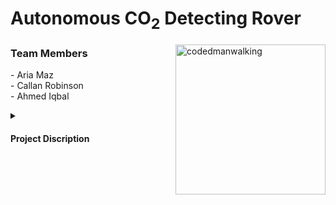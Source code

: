 # Autonomous CO<sub>2</sub> Detecting Rover
<a href="https://github.com/AriaMaz">
  <img src="https://phoneky.co.uk/thumbs/screensavers/down/technology/digitalman_pyiqxoie.gif" align="right" width="240" alt="codedmanwalking">
</a>
<h3 align="left">Team Members</h3>
- Aria Maz <br>
- Callan Robinson <br> 
- Ahmed Iqbal <br>
<p><p>
  
  <details>
<summary><h4>Project Discription</h4></summary>
The Autonomous CO<sub>2</sub> Detecting Rover is a robot built and fine-tuned using microcontrollers as the control system and the Robot Operating System (ROS) to control different sensors, including LIDAR for navigation and PID for regulating speed and turning rate with 98% precision. The Rover Integrates a real-time heat map of air quality data on a human-machine interface (HMI) using temperature, humidity, and CO<sub>2</sub> sensors onboard the robot, achieving a 95% accuracy in mapping determined through linear regression analysis.
